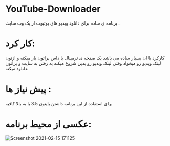 # YouTube-Downloader

برنامه ی ساده برای دانلود ویدیو های یوتیوب از یک وب سایت .

# کار کرد:

کارکرد با ان بسیار ساده می باشد یک صفحه ی ترمینال یا داس براتون باز میکنه و ازتون لینک ویدیو رو میخواد وقتی لینک ویدیو رو بدین شروع میکنه به رفتن به سایت و براتون دانلود میکنه.

# پیش نیاز ها :

برای استفاده از این برنامه داشتن پایتون 3.5 یا به بالا کافیه


# عکسی از محیط برنامه:

![Screenshot 2021-02-15 171125](https://user-images.githubusercontent.com/78368930/107953912-03e27780-6fb1-11eb-9480-f0524032732a.png)
